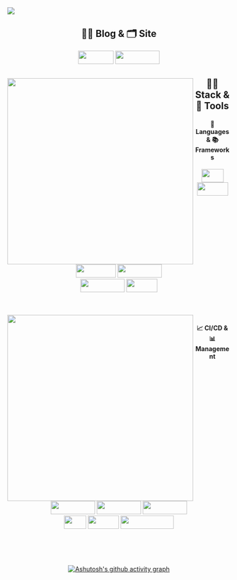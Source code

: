 <img src="https://capsule-render.vercel.app/api?type=waving&color=auto&height=200&section=header&text=Backend%20Radiographer&fontSize=70" />
<div align="center">

## ✍🏻 Blog & 🗂 Site
<div align="center">
<a href="https://radpro.tistory.com/"><img width="80" height="30" src="https://img.shields.io/badge/-Tstory-%23A0522D?style=flat-square&logo=tstory&logoColor=white"/></a> 
<a href="https://www.notion.so/70c13d70d85c4c7e908819d4ecc18ff7"><img width="100" height="30" src="https://img.shields.io/badge/-Notion-%23FFF5EE?style=flat-square&logo=Notion&logoColor=white"/></a>

<br/>
<div align="center">
  <img align="left" width="420" src="http://mazassumnida.wtf/api/v2/generate_badge?boj=nyong9221"/>
  
## 👩‍🚀 Stack & 🚀 Tools
#### 📜 Languages & 📚 Frameworks
<img width="50" height="30" src="https://img.shields.io/badge/-Java-%23F08080?style=flat-square&logo=JAVA&logoColor=white"/></a> <img width="70" height="30" src="https://img.shields.io/badge/-Spring-%2332CD32?style=flat-square&logo=Spring&logoColor=white"/></a> <img width="90" height="30" src="https://img.shields.io/badge/-SpringBoot-%237CFC00?style=flat-square&logo=Springboot&logoColor=white"/></a> <img width="100" height="30" src="https://img.shields.io/badge/-SpringSecurity-brightgreen?style=flat-square&logo=Springsecurity&logoColor=white"/></a> 
<br/>
<img width="100" height="30" src="https://img.shields.io/badge/-React--Native-%231E90FF?style=flat-square&logo=react&logoColor=white"/></a> <img width="70" height="30" src="https://img.shields.io/badge/-Expo-%23696969?style=flat-square&logo=Expo&logoColor=white"/></a>
</div>
<br/>
<br/>

<img align="left" width="420" src="https://github-readme-stats.vercel.app/api?username=pnuhct&show_icons=true&theme=tokyonight"/>
<div align="center">
  
#### 📈 CI/CD & 📊 Management
<img width="100" height="30" src="https://img.shields.io/badge/-AWS%20EC2-%23FF4500?style=flat-square&logo=AmazonEC2&logoColor=white"/></a> <img width="100" height="30" src="https://img.shields.io/badge/-AWS%20S3-%2300CED1?style=flat-square&logo=AmazonS3&logoColor=white"/></a> <img width="100" height="30" src="https://img.shields.io/badge/-AWS%20RDS-%234169E1?style=flat-square&logo=AmazonRDS&logoColor=white"/></a>
<br/>
<img width="50" height="30" src="https://img.shields.io/badge/-Git-%239370DB?style=flat-square&logo=Git&logoColor=white"/></a> <img width="70" height="30" src="https://img.shields.io/badge/-GitHub-%234B0082?style=flat-square&logo=Github&logoColor=white"/></a> <img width="120" height="30" src="https://img.shields.io/badge/-GitHub%20Actions-%23191970?style=flat-square&logo=GithubActions&logoColor=white"/></a>
<br/>
</div>

<br/>
<br/>
<br/>
  
[![Ashutosh's github activity graph](https://github-readme-activity-graph.cyclic.app/graph?username=PNUHCT&theme=tokyo-night)](https://github.com/ashutosh00710/github-readme-activity-graph)
